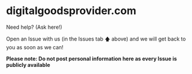 # digitalgoodsprovider.com
Need help? (Ask here!)

Open an Issue with us (in the Issues tab 🡅 above) and we will get back to you as soon as we can!

**Please note: Do not post personal information here as every Issue is publicly available**
